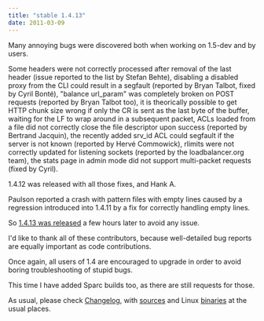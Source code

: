 ```yaml
---
title: "stable 1.4.13"
date: 2011-03-09
---
```

Many annoying bugs were discovered both when working on 1.5-dev and by users.

Some headers were not correctly processed after removal of the last header (issue reported to the list by Stefan Behte), disabling a disabled proxy from the CLI could result in a segfault (reported by Bryan Talbot, fixed by Cyril Bonté), "balance url\_param" was completely broken on POST requests (reported by Bryan Talbot too), it is theorically possible to get HTTP chunk size wrong if only the CR is sent as the last byte of the buffer, waiting for the LF to wrap around in a subsequent packet, ACLs loaded from a file did not correctly close the file descriptor upon success (reported by Bertrand Jacquin), the recently added srv\_id ACL could segfault if the server is not known (reported by Hervé Commowick), rlimits were not correctly updated for listening sockets (reported by the loadbalancer.org team), the stats page in admin mode did not support multi-packet requests (fixed by Cyril).

1.4.12 was released with all those fixes, and Hank A.

Paulson reported a crash with pattern files with empty lines caused by a regression introduced into 1.4.11 by a fix for correctly handling empty lines.

So [1.4.13 was released](/download/1.4/src/CHANGELOG) a few hours later to avoid any issue.

I'd like to thank all of these contributors, because well-detailed bug reports are equally important as code contributions.

Once again, all users of 1.4 are encouraged to upgrade in order to avoid boring troubleshooting of stupid bugs.

This time I have added Sparc builds too, as there are still requests for those.

As usual, please check [Changelog](/download/1.4/src/CHANGELOG), with [sources](/download/1.4/src/) and Linux [binaries](/download/1.4/bin/) at the usual places.

